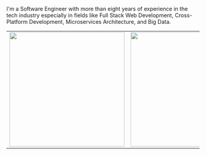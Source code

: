 I'm a Software Engineer with more than eight years of experience in the tech industry especially in fields like Full Stack Web Development, Cross-Platform Development, Microservices Architecture, and Big Data.

<table>
<tr>
<td>
<img src="https://github-readme-stats.vercel.app/api?show_icons=true&count_private=true&theme=tokyonight&username=luizgabriel" height="300px" alt="" />
</td>
<td>
<img src="https://github-readme-stats.vercel.app/api/top-langs?show_icons=true&count_private=true&theme=tokyonight&username=luizgabriel" height="300px" alt="" />
</td>
</tr>
</table>
